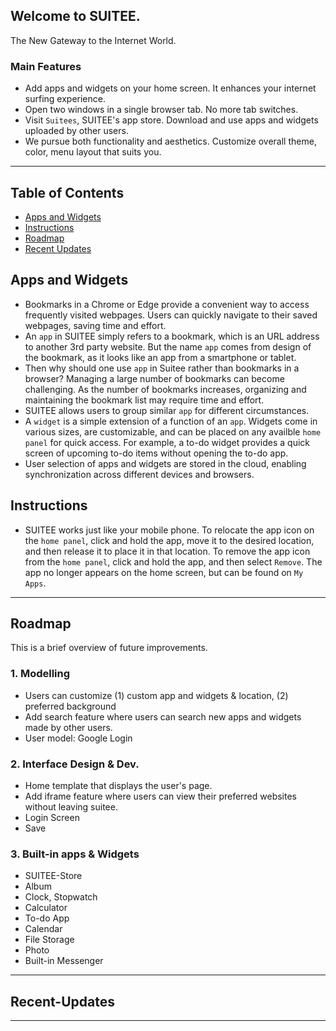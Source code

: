 ## Welcome to SUITEE.
The New Gateway to the Internet World.
<br>

### Main Features
- Add apps and widgets on your home screen. It enhances your internet surfing experience.
- Open two windows in a single browser tab. No more tab switches.
- Visit `Suitees`, SUITEE's app store. Download and use apps and widgets uploaded by other users.
- We pursue both functionality and aesthetics. Customize overall theme, color, menu layout that suits you. 

---
## Table of Contents
- [Apps and Widgets](#Apps-and-Widgets)
- [Instructions](#Instructions)
- [Roadmap](#Roadmap)
- [Recent Updates](#Recent-Updates)

## Apps and Widgets
- Bookmarks in a Chrome or Edge provide a convenient way to access frequently visited webpages. Users can quickly navigate to their saved webpages, saving time and effort.
- An `app` in SUITEE simply refers to a bookmark, which is an URL address to another 3rd party website. But the name `app` comes from design of the bookmark, as it looks like an app from a smartphone or tablet. 
- Then why should one use `app` in Suitee rather than bookmarks in a browser? Managing a large number of bookmarks can become challenging. As the number of bookmarks increases, organizing and maintaining the bookmark list may require time and effort.
- SUITEE allows users to group similar `app` for different circumstances.
- A `widget` is a simple extension of a function of an `app`. Widgets come in various sizes, are customizable, and can be placed on any availble `home panel` for quick access. For example, a to-do widget provides a quick screen of upcoming to-do items without opening the to-do app.
- User selection of apps and widgets are stored in the cloud, enabling synchronization across different devices and browsers. 

## Instructions
- SUITEE works just like your mobile phone. To relocate the app icon on the `home panel`, click and hold the app, move it to the desired location, and then release it to place it in that location. To remove the app icon from the `home panel`, click and hold the app, and then select `Remove`. The app no longer appears on the home screen, but can be found on `My Apps`.

---
## Roadmap
This is a brief overview of future improvements.
### 1. Modelling
- Users can customize (1) custom app and widgets & location, (2) preferred background
- Add search feature where users can search new apps and widgets made by other users.
- User model: Google Login

### 2. Interface Design & Dev.
- Home template that displays the user's page. 
- Add iframe feature where users can view their preferred websites without leaving suitee.
- Login Screen
- Save

### 3. Built-in apps & Widgets
- SUITEE-Store
- Album
- Clock, Stopwatch
- Calculator
- To-do App 
- Calendar
- File Storage
- Photo
- Built-in Messenger

---
## Recent-Updates
---



